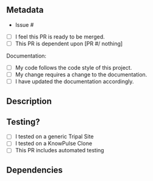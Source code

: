 <!--- Provide a general summary of your changes in the Title above -->
<!--- No need to include the issue number in the title :-) -->

## Metadata
<!--- If it fixes an open issue, please add the issue link below. -->
 - Issue #

<!--- Go over all the following points, and put an `x` in all the boxes that apply. -->
<!--- If you're unsure about any of these, don't hesitate to ask. We're here to help! -->
- [ ] I feel this PR is ready to be merged.
- [ ] This PR is dependent upon [PR #/ nothing]

Documentation:
- [ ] My code follows the code style of this project.
- [ ] My change requires a change to the documentation.
- [ ] I have updated the documentation accordingly.

## Description
<!--- Describe your changes in detail -->
<!--- Why is this change required? What problem does it solve? -->

## Testing?
<!--- Please describe in detail how you tested your changes. -->
<!--- Include details of your testing environment, tests ran to see how
      your change affects other areas of the code, etc. -->
<!--- Reviewers will use this section to test the submission! -->
- [ ] I tested on a generic Tripal Site
- [ ] I tested on a KnowPulse Clone
- [ ] This PR includes automated testing

## Dependencies
<!-- If this code is dependent upon another module and/or PR, 
       state that here. -->
<!-- Include information about other modules/PRs needed for testing,
        which to enable/merge first, etc. -->
